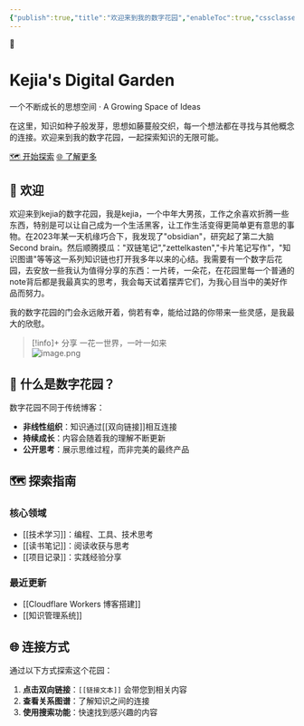 ```yaml
---
{"publish":true,"title":"欢迎来到我的数字花园","enableToc":true,"cssclasses":""}
---
```



<div class="hero-banner">
  <div class="hero-content">
    <div class="hero-icon">🌱</div>
    <h1 class="hero-title">Kejia's Digital Garden</h1>
    <p class="hero-subtitle">一个不断成长的思想空间 · A Growing Space of Ideas</p>
    <p class="hero-description">在这里，知识如种子般发芽，思想如藤蔓般交织，每一个想法都在寻找与其他概念的连接。欢迎来到我的数字花园，一起探索知识的无限可能。</p>
    <div class="hero-actions">
      <a href="#探索指南" class="hero-button primary">🗺️ 开始探索</a>
      <a href="#连接方式" class="hero-button secondary">🌐 了解更多</a>
    </div>
  </div>
</div>

## 👋 欢迎

欢迎来到kejia的数字花园，我是kejia，一个中年大男孩，工作之余喜欢折腾一些东西，特别是可以让自己成为一个生活黑客，让工作生活变得更简单更有意思的事物。在2023年某一天机缘巧合下，我发现了"obsidian"，研究起了第二大脑Second brain。然后顺腾摸瓜："双链笔记","zettelkasten","卡片笔记写作"，"知识图谱"等等这一系列知识链也打开我多年以来的心结。我需要有一个数字后花园，去安放一些我认为值得分享的东西：一片砖，一朵花，在花园里每一个普通的note背后都是我最真实的思考，我会每天试着摆弄它们，为我心目当中的美好作品而努力。

我的数字花园的门会永远敞开着，倘若有幸，能给过路的你带来一些灵感，是我最大的欣慰。

>[!info]+  分享
>  一花一世界，一叶一如来  
> ![image.png](https://wifi-1308568485.cos.ap-nanjing.myqcloud.com/picture/20241003175200.png)

## 🌱 什么是数字花园？

数字花园不同于传统博客：
- **非线性组织**：知识通过[[双向链接]]相互连接
- **持续成长**：内容会随着我的理解不断更新
- **公开思考**：展示思维过程，而非完美的最终产品

## 🗺️ 探索指南

### 核心领域
- [[技术学习]]：编程、工具、技术思考
- [[读书笔记]]：阅读收获与思考
- [[项目记录]]：实践经验分享

### 最近更新
- [[Cloudflare Workers 博客搭建]]
- [[知识管理系统]]

## 🌐 连接方式

通过以下方式探索这个花园：
1. **点击双向链接**：`[[链接文本]]` 会带您到相关内容
2. **查看关系图谱**：了解知识之间的连接
3. **使用搜索功能**：快速找到感兴趣的内容